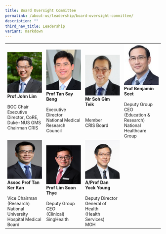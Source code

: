```yaml
---
title: Board Oversight Committee
permalink: /about-us/leadership/board-oversight-committee/
description: ""
third_nav_title: Leadership
variant: markdown
---
```

<table>
	<tbody>
		<tr>
			<td style="width:25%">
				<img src="/images/Leadership/Board%20Oversight%20Committee/prof-john-cw-lim_2.jpg">
				<b>Prof John Lim</b>
				<br><br>BOC Chair<br>Executive Director, CoRE, Duke-NUS GMS<br>Chairman CRIS
			</td>
			<td style="width:25%">
				<img src="/images/Leadership/Board%20Oversight%20Committee/aprof-tan-say-beng(1).jpg">
				<b>Prof Tan Say Beng</b>
				<br><br>Executive Director<br>National Medical Research Council
			</td>
			<td style="width:25%">
				<img src="/images/Leadership/Board%20Oversight%20Committee/soh-gim-teik-2016-ar-01-01-1.jpg">
				<b>Mr Soh Gim Teik</b>
				<br><br><br>Member<br>CRIS Board
			</td>
			<td style="width:25%">
				<img src="/images/Leadership/Board%20Oversight%20Committee/prof-benjamin-seet_2.jpg">
				<b>Prof Benjamin Seet</b>
				<br><br>Deputy Group CEO<br>(Education &amp; Research)<br>National Healthcare Group
			</td>
		</tr>
		<tr>
			<td style="width:25%">
				<img src="/images/Leadership/Board%20Oversight%20Committee/tan_ker_kan.png">
				<b>Assoc Prof Tan Ker Kan</b>
				<br><br>Vice Chairman<br>(Research)<br>National University Hospital Medical Board
			</td>
			<td style="width:25%">
				<img src="/images/Leadership/Board%20Oversight%20Committee/prof_lim_soon_thye.png">
				<b>Prof Lim Soon Thye</b>
				<br><br>Deputy Group CEO<br>(Clinical)<br>SingHealth
			</td>
			<td style="width:25%">
				<img src="/images/Leadership/Board%20Oversight%20Committee/dan_yock_young_img.jpg">
				<b>A/Prof Dan Yock Young</b>
				<br><br>Deputy Director<br>General of Health<br>(Health Services)<br>MOH
			</td>
		</tr>
	</tbody>
	</table>